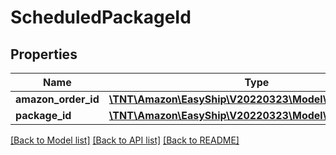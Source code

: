 # ScheduledPackageId

## Properties
Name | Type | Description | Notes
------------ | ------------- | ------------- | -------------
**amazon_order_id** | [**\TNT\Amazon\EasyShip\V20220323\Model\AmazonOrderId**](AmazonOrderId.md) |  | 
**package_id** | [**\TNT\Amazon\EasyShip\V20220323\Model\PackageId**](PackageId.md) |  | [optional] 

[[Back to Model list]](../README.md#documentation-for-models) [[Back to API list]](../README.md#documentation-for-api-endpoints) [[Back to README]](../README.md)


